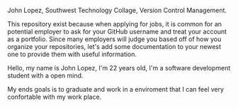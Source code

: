 John Lopez,
Southwest Technology Collage,
Version Control Management.

This repository exist because when applying for jobs, it is common for an potential employer to ask for your GitHub username and treat your account as a portfolio. Since many employers will judge you based off of how you organize your repositories, let's add some documentation to your newest one to provide them with useful information.

Hello, my name is John Lopez, I'm 22 years old, I'm a software development student with a open mind.

My ends goals is to graduate and work in a enviroment that I can feel very confortable with my work place.

